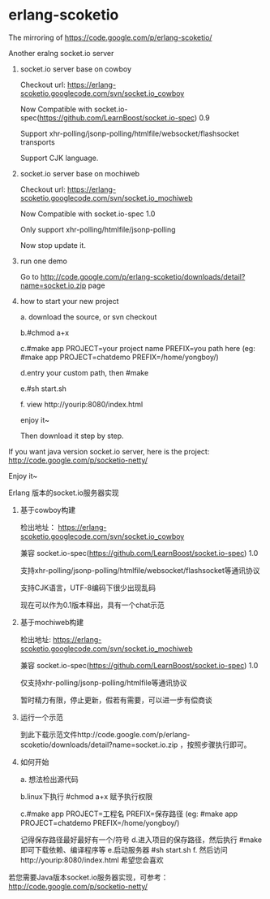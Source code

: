 erlang-scoketio
===============

The mirroring of https://code.google.com/p/erlang-scoketio/

Another eralng socket.io server

1. socket.io server base on cowboy

    Checkout url: https://erlang-scoketio.googlecode.com/svn/socket.io_cowboy

    Now Compatible with socket.io-spec(https://github.com/LearnBoost/socket.io-spec) 0.9

    Support xhr-polling/jsonp-polling/htmlfile/websocket/flashsocket transports

    Support CJK language. 

2. socket.io server base on mochiweb

    Checkout url: https://erlang-scoketio.googlecode.com/svn/socket.io_mochiweb

    Now Compatible with socket.io-spec 1.0

    Only support xhr-polling/htmlfile/jsonp-polling

    Now stop update it. 

3. run one demo

    Go to http://code.google.com/p/erlang-scoketio/downloads/detail?name=socket.io.zip page

4. how to start your new project

    a. download the source, or svn checkout
    
    b.#chmod a+x
    
    c.#make app PROJECT=your project name PREFIX=you path here
    (eg: #make app PROJECT=chatdemo PREFIX=/home/yongboy/)
    
    d.entry your custom path, then #make
    
    e.#sh start.sh
    
    f. view http://yourip:8080/index.html
    
    enjoy it~

    Then download it step by step. 

If you want java version socket.io server, here is the project: http://code.google.com/p/socketio-netty/

Enjoy it~

Erlang 版本的socket.io服务器实现

1. 基于cowboy构建

    检出地址： https://erlang-scoketio.googlecode.com/svn/socket.io_cowboy

    兼容 socket.io-spec(https://github.com/LearnBoost/socket.io-spec) 1.0

    支持xhr-polling/jsonp-polling/htmlfile/websocket/flashsocket等通讯协议

    支持CJK语言，UTF-8编码下很少出现乱码

    现在可以作为0.1版本释出，具有一个chat示范

2. 基于mochiweb构建

    检出地址: https://erlang-scoketio.googlecode.com/svn/socket.io_mochiweb

    兼容 socket.io-spec(https://github.com/LearnBoost/socket.io-spec) 1.0

    仅支持xhr-polling/jsonp-polling/htmlfile等通讯协议

    暂时精力有限，停止更新，假若有需要，可以进一步有偿商谈

3. 运行一个示范

    到此下载示范文件http://code.google.com/p/erlang-scoketio/downloads/detail?name=socket.io.zip ，按照步骤执行即可。 

4. 如何开始

    a. 想法检出源代码
    
    b.linux下执行 #chmod a+x 赋予执行权限
    
    c.#make app PROJECT=工程名 PREFIX=保存路径
    (eg: #make app PROJECT=chatdemo PREFIX=/home/yongboy/)

    记得保存路径最好最好有一个/符号
    d.进入项目的保存路径，然后执行 #make 即可下载依赖、编译程序等
    e.启动服务器 #sh start.sh
    f. 然后访问 http://yourip:8080/index.html
    希望您会喜欢

若您需要Java版本socket.io服务器实现，可参考：http://code.google.com/p/socketio-netty/ 
